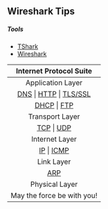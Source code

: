 ## Wireshark Tips

##### Tools
* [TShark](tshark/README.md)
* [Wireshark](wireshark/README.md)

| Internet Protocol Suite                                                      |
| :--------------------------------------------------------------------------: |
| Application Layer                                                            |
| [DNS](dns/README.md)   \| [HTTP](http/README.md) \| [TLS/SSL](ssl/README.md) |
| [DHCP](dhcp/README.md) \| [FTP](ftp/README.md)                               |
| Transport Layer                                                              |
| [TCP](tcp/README.md)   \| [UDP](udp/README.md)                               |
| Internet Layer                                                               |
| [IP](ip/README.md)     \| [ICMP](icmp/README.md)                             |
| Link Layer                                                                   |
| [ARP](arp/README.md)                                                         |
| Physical Layer                                                               |
| May the force be with you!                                                   |
